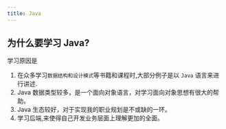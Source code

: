 ```yaml
---
title: Java
---
```


## 为什么要学习 Java?

学习原因是

1. 在众多学习`数据结构和设计模式`等书籍和课程时,大部分例子是以 `Java` 语言来进行讲述.
2. Java 数据类型较多，是一个面向对象语言，对学习面向对象思想有很大的帮助。
3. Java 生态较好，对于实现我的职业规划是不或缺的一环。
4. 学习后端,来使得自己开发业务层面上理解更加的全面。
